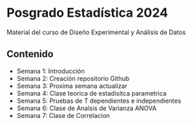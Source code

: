 # Posgrado Estadística 2024
Material del curso de Diseño Experimental y Análisis de Datos 

## Contenido 

- Semana 1: Introducción
- Semana 2: Creación repositorio Github
- Semana 3: Proxima semana actualizar
- Semana 4: Clase teorica de estadisitca parametrica
- Semana 5: Pruebas de T dependientes e independientes 
- Semana 6: Clase de Analsis de Varianza ANOVA 
- Semana 7: Clase de Correlacion   







